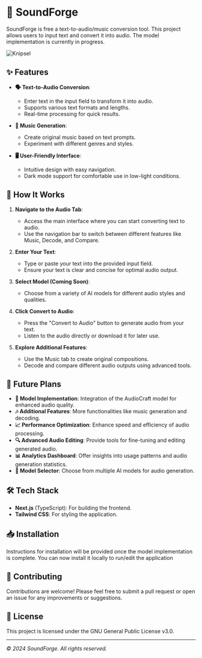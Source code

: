 # 🎵 SoundForge

SoundForge is free a text-to-audio/music conversion tool. This project allows users to input text and convert it into audio. The model implementation is currently in progress.

![Knipsel](https://github.com/user-attachments/assets/c26666d4-2797-44b3-9d88-fb0a50131f6c)


## ✨ Features

- **🗣️ Text-to-Audio Conversion**: 
  - Enter text in the input field to transform it into audio.
  - Supports various text formats and lengths.
  - Real-time processing for quick results.

- **🎵 Music Generation**:
  - Create original music based on text prompts.
  - Experiment with different genres and styles.

- **🖥️ User-Friendly Interface**:
  - Intuitive design with easy navigation.
  - Dark mode support for comfortable use in low-light conditions.

## 🔧 How It Works

1. **Navigate to the Audio Tab**:
   - Access the main interface where you can start converting text to audio.
   - Use the navigation bar to switch between different features like Music, Decode, and Compare.

2. **Enter Your Text**:
   - Type or paste your text into the provided input field.
   - Ensure your text is clear and concise for optimal audio output.

3. **Select Model (Coming Soon)**:
   - Choose from a variety of AI models for different audio styles and qualities.

4. **Click Convert to Audio**:
   - Press the "Convert to Audio" button to generate audio from your text.
   - Listen to the audio directly or download it for later use.

5. **Explore Additional Features**:
   - Use the Music tab to create original compositions.
   - Decode and compare different audio outputs using advanced tools.

## 🚀 Future Plans

- **🔄 Model Implementation**: Integration of the AudioCraft model for enhanced audio quality.
- **🎶 Additional Features**: More functionalities like music generation and decoding.
- **📈 Performance Optimization**: Enhance speed and efficiency of audio processing.
- **🔍 Advanced Audio Editing**: Provide tools for fine-tuning and editing generated audio.
- **📊 Analytics Dashboard**: Offer insights into usage patterns and audio generation statistics.
- **🔄 Model Selector**: Choose from multiple AI models for audio generation.

## 🛠️ Tech Stack
- **Next.js** (TypeScript): For building the frontend.
- **Tailwind CSS**: For styling the application.

## 📥 Installation

Instructions for installation will be provided once the model implementation is complete.
You can now install it locally to run/edit the application

## 🤝 Contributing

Contributions are welcome! Please feel free to submit a pull request or open an issue for any improvements or suggestions.

## 📜 License

This project is licensed under the GNU General Public License v3.0.

---

*© 2024 SoundForge. All rights reserved.*
